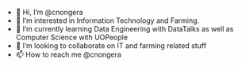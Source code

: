 - 👋 Hi, I’m @cnongera
- 👀 I’m interested in Information Technology and Farming.
- 🌱 I’m currently learning Data Engineering with DataTalks as well as Computer Science with UOPeople
- 💞️ I’m looking to collaborate on IT and farming related stuff
- 📫 How to reach me @cnongera

<!---
cnongera/cnongera is a ✨ special ✨ repository because its `README.md` (this file) appears on your GitHub profile.
You can click the Preview link to take a look at your changes.
--->
